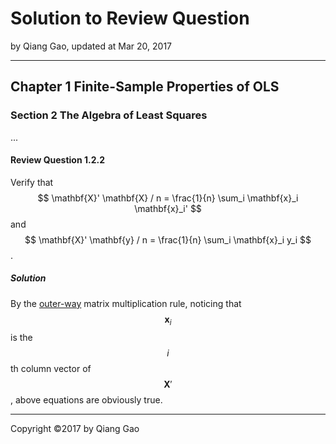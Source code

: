 # Solution to Review Question

by Qiang Gao, updated at Mar 20, 2017

---

## Chapter 1 Finite-Sample Properties of OLS

### Section 2 The Algebra of Least Squares

...

#### Review Question 1.2.2

Verify that $$ \mathbf{X}' \mathbf{X} / n = \frac{1}{n} \sum_i \mathbf{x}_i \mathbf{x}_i' $$ and $$ \mathbf{X}' \mathbf{y} / n = \frac{1}{n} \sum_i \mathbf{x}_i y_i $$.

##### Solution

By the [outer-way](../../reference/la/matmul.md) matrix multiplication rule, noticing that $$ \mathbf{x}_i $$ is the $$ i $$th column vector of $$ \mathbf{X}' $$, above equations are obviously true.

---

Copyright ©2017 by Qiang Gao